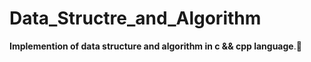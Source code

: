 # Data_Structre_and_Algorithm

**Implemention of data structure and algorithm in c && cpp language**.🌼

